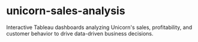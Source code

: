 # unicorn-sales-analysis
Interactive Tableau dashboards analyzing Unicorn's sales, profitability, and customer behavior to drive data-driven business decisions.
